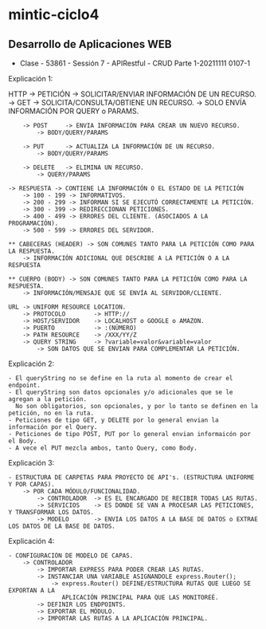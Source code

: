 # mintic-ciclo4
## Desarrollo de Aplicaciones WEB

- Clase - 53861 - Sessión 7 - APIRestful - CRUD Parte 1-20211111 0107-1

Explicación 1:

HTTP
    -> PETICIÓN -> SOLICITAR/ENVIAR INFORMACIÓN DE UN RECURSO.
        -> GET      -> SOLICITA/CONSULTA/OBTIENE UN RECURSO.
            -> SOLO ENVÍA INFORMACIÓN POR QUERY o PARAMS.

        -> POST     -> ENVIA INFORMACIÓN PARA CREAR UN NUEVO RECURSO.
            -> BODY/QUERY/PARAMS

        -> PUT      -> ACTUALIZA LA INFORMACIÓN DE UN RECURSO.
            -> BODY/QUERY/PARAMS

        -> DELETE   -> ELIMINA UN RECURSO.
            -> QUERY/PARAMS
    
    -> RESPUESTA -> CONTIENE LA INFORMACIÓN O EL ESTADO DE LA PETICIÓN
        -> 100 - 199 -> INFORMATIVOS.
        -> 200 - 299 -> INFORMAN SI SE EJECUTÓ CORRECTAMENTE LA PETICIÓN.
        -> 300 - 399 -> REDIRECCIONAN PETICIONES.
        -> 400 - 499 -> ERRORES DEL CLIENTE. (ASOCIADOS A LA PROGRAMACIÓN).
        -> 500 - 599 -> ERRORES DEL SERVIDOR.

    ** CABECERAS (HEADER) -> SON COMUNES TANTO PARA LA PETICIÓN COMO PARA LA RESPUESTA.
        -> INFORMACIÓN ADICIONAL QUE DESCRIBE A LA PETICIÓN O A LA RESPUESTA

    ** CUERPO (BODY) -> SON COMUNES TANTO PARA LA PETICIÓN COMO PARA LA RESPUESTA.
        -> INFORMACIÓN/MENSAJE QUE SE ENVÍA AL SERVIDOR/CLIENTE.

    URL -> UNIFORM RESOURCE LOCATION.
        -> PROTOCOLO        -> HTTP://
        -> HOST/SERVIDOR    -> LOCALHOST o GOOGLE o AMAZON.
        -> PUERTO           -> :(NÚMERO)
        -> PATH RESOURCE    -> /XXX/YY/Z
        -> QUERY STRING     -> ?variable=valor&variable=valor
            -> SON DATOS QUE SE ENVIAN PARA COMPLEMENTAR LA PETICIÓN.

Explicación 2:

    - El queryString no se define en la ruta al momento de crear el endpoint.
    - El queryString son datos opcionales y/o adicionales que se le agregan a la petición.  
      No son obligatorios, son opcionales, y por lo tanto se definen en la petición, no en la ruta.
    - Peticiones de tipo GET, y DELETE por lo general envian la información por el Query.
    - Peticiones de tipo POST, PUT por lo general envian informaicón por el Body.
    - A vece el PUT mezcla ambos, tanto Query, como Body.  

Explicación 3:

    - ESTRUCTURA DE CARPETAS PARA PROYECTO DE API's. (ESTRUCTURA UNIFORME Y POR CAPAS).
        -> POR CADA MÓDULO/FUNCIONALIDAD.
            -> CONTROLADOR  -> ES EL ENCARGADO DE RECIBIR TODAS LAS RUTAS.
            -> SERVICIOS    -> ES DONDE SE VAN A PROCESAR LAS PETICIONES, Y TRANSFORMAR LOS DATOS.
            -> MODELO       -> ENVIA LOS DATOS A LA BASE DE DATOS o EXTRAE LOS DATOS DE LA BASE DE DATOS.

Explicación 4:

    - CONFIGURACIÓN DE MODELO DE CAPAS.
        -> CONTROLADOR
            -> IMPORTAR EXPRESS PARA PODER CREAR LAS RUTAS.
            -> INSTANCIAR UNA VARIABLE ASIGNANDOLE express.Router();
                -> express.Router() DEFINE/ESTRUCTURA RUTAS QUE LUEGO SE EXPORTAN A LA 
                   APLICACIÓN PRINCIPAL PARA QUE LAS MONITOREÉ.  
            -> DEFINIR LOS ENDPOINTS.
            -> EXPORTAR EL MÓDULO.
            -> IMPORTAR LAS RUTAS A LA APLICACIÓN PRINCIPAL.


            
